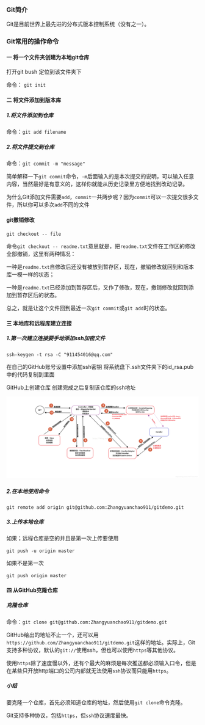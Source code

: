 ### Git简介

Git是目前世界上最先进的分布式版本控制系统（没有之一）。

### Git常用的操作命令

#### 一   将一个文件夹创建为本地git仓库

打开git bush  定位到该文件夹下  

命令： `git init`

#### 二   将文件添加到版本库

##### 1.将文件添加到仓库

命令：`git add filename`

##### 2.将文件提交到仓库

命令：`git commit -m "message"`



​        简单解释一下`git commit`命令，`-m`后面输入的是本次提交的说明，可以输入任意内容，当然最好是有意义的，这样你就能从历史记录里方便地找到改动记录。 

为什么Git添加文件需要`add`，`commit`一共两步呢？因为`commit`可以一次提交很多文件，所以你可以多次`add`不同的文件

#### git撤销修改

`git checkout -- file`

命令`git checkout -- readme.txt`意思就是，把`readme.txt`文件在工作区的修改全部撤销，这里有两种情况：

一种是`readme.txt`自修改后还没有被放到暂存区，现在，撤销修改就回到和版本库一模一样的状态；

一种是`readme.txt`已经添加到暂存区后，又作了修改，现在，撤销修改就回到添加到暂存区后的状态。

总之，就是让这个文件回到最近一次`git commit`或`git add`时的状态。

#### 三   本地库和远程库建立连接

##### 1.第一次建立连接要手动添加ssh加密文件

`ssh-keygen -t rsa -C "911454016@qq.com"` 

在自己的GitHub账号设置中添加ssh密钥  将系统盘下.ssh文件夹下的id_rsa.pub中的代码复制到里面

GitHub上创建仓库  创建完成之后复制该仓库的ssh地址

<img src="https://github.com/Zhangyuanchao911/gitdemo/blob/master/img/20200208211439106.png" alt="image-20201011140059129" style="zoom: 80%;" />

##### 2.在本地使用命令

`git remote add origin git@github.com:Zhangyuanchao911/gitdemo.git`

##### 3.上传本地仓库

如果；远程仓库是空的并且是第一次上传要使用

`git push -u origin master`

如果不是第一次

`git push origin master`

#### 四   从GitHub克隆仓库

##### 克隆仓库

命令：`git clone git@github.com:Zhangyuanchao911/gitdemo.git`

GitHub给出的地址不止一个，还可以用`https://github.com/Zhangyuanchao911/gitdemo.git`这样的地址。实际上，Git支持多种协议，默认的`git://`使用ssh，但也可以使用`https`等其他协议。

使用`https`除了速度慢以外，还有个最大的麻烦是每次推送都必须输入口令，但是在某些只开放http端口的公司内部就无法使用`ssh`协议而只能用`https`。

##### 小结

要克隆一个仓库，首先必须知道仓库的地址，然后使用`git clone`命令克隆。

Git支持多种协议，包括`https`，但`ssh`协议速度最快。
